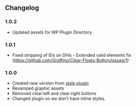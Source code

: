 ## Changelog

### 1.0.2
- Updated assets for WP Plugin Directory

### 1.0.1
- Fixed stripping of IDs on DIVs - Extended valid elements fix (https://github.com/Graffino/Clear-Floats-Button/issues/1)

### 1.0.0
- Created new version from [stale plugin](https://wordpress.org/plugins/tinymce-clear-buttons/)
- Revamped graphic assets
- Removed clear:left and clear:right buttons
- Changed plugin so we don't have inline styles.
